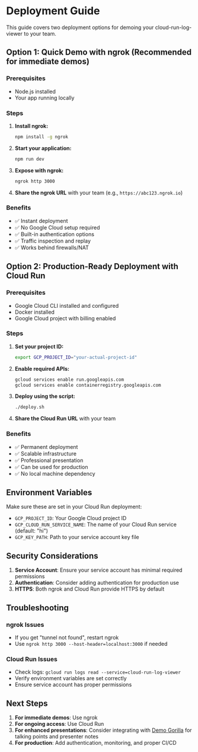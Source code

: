 # Deployment Guide

This guide covers two deployment options for demoing your cloud-run-log-viewer to your team.

## Option 1: Quick Demo with ngrok (Recommended for immediate demos)

### Prerequisites
- Node.js installed
- Your app running locally

### Steps
1. **Install ngrok:**
   ```bash
   npm install -g ngrok
   ```

2. **Start your application:**
   ```bash
   npm run dev
   ```

3. **Expose with ngrok:**
   ```bash
   ngrok http 3000
   ```

4. **Share the ngrok URL** with your team (e.g., `https://abc123.ngrok.io`)

### Benefits
- ✅ Instant deployment
- ✅ No Google Cloud setup required
- ✅ Built-in authentication options
- ✅ Traffic inspection and replay
- ✅ Works behind firewalls/NAT

## Option 2: Production-Ready Deployment with Cloud Run

### Prerequisites
- Google Cloud CLI installed and configured
- Docker installed
- Google Cloud project with billing enabled

### Steps

1. **Set your project ID:**
   ```bash
   export GCP_PROJECT_ID="your-actual-project-id"
   ```

2. **Enable required APIs:**
   ```bash
   gcloud services enable run.googleapis.com
   gcloud services enable containerregistry.googleapis.com
   ```

3. **Deploy using the script:**
   ```bash
   ./deploy.sh
   ```

4. **Share the Cloud Run URL** with your team

### Benefits
- ✅ Permanent deployment
- ✅ Scalable infrastructure
- ✅ Professional presentation
- ✅ Can be used for production
- ✅ No local machine dependency

## Environment Variables

Make sure these are set in your Cloud Run deployment:
- `GCP_PROJECT_ID`: Your Google Cloud project ID
- `GCP_CLOUD_RUN_SERVICE_NAME`: The name of your Cloud Run service (default: "hi")
- `GCP_KEY_PATH`: Path to your service account key file

## Security Considerations

1. **Service Account**: Ensure your service account has minimal required permissions
2. **Authentication**: Consider adding authentication for production use
3. **HTTPS**: Both ngrok and Cloud Run provide HTTPS by default

## Troubleshooting

### ngrok Issues
- If you get "tunnel not found", restart ngrok
- Use `ngrok http 3000 --host-header=localhost:3000` if needed

### Cloud Run Issues
- Check logs: `gcloud run logs read --service=cloud-run-log-viewer`
- Verify environment variables are set correctly
- Ensure service account has proper permissions

## Next Steps

1. **For immediate demos**: Use ngrok
2. **For ongoing access**: Use Cloud Run
3. **For enhanced presentations**: Consider integrating with [Demo Gorilla](https://demogorilla.com/docs/first-demo) for talking points and presenter notes
4. **For production**: Add authentication, monitoring, and proper CI/CD 
